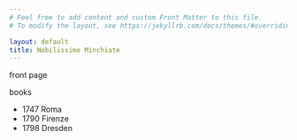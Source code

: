 ```yaml
---
# Feel free to add content and custom Front Matter to this file.
# To modify the layout, see https://jekyllrb.com/docs/themes/#overriding-theme-defaults

layout: default
title: Nobilissime Minchiate
---
```


front page

books

* 1747 Roma
* 1790 Firenze
* 1798 Dresden

